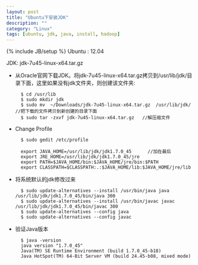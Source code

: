 ```yaml
---
layout: post
title: "Ubuntu下安装JDK"
description: ""
category: "Linux"
tags: [ubuntu, jdk, java, install, hadoop]
---
```

{% include JB/setup %}
Ubuntu : 12.04

JDK: jdk-7u45-linux-x64.tar.gz

<!-- more -->
* 从Oracle官网下载JDK。将jdk-7u45-linux-x64.tar.gz拷贝到/usr/lib/jdk/目录下面，这里如果没有jdk文件夹，则创建该文件夹:

        $ cd /usr/lib
        $ sudo mkdir jdk
        $ sudo mv  ~/Downloads/jdk-7u45-linux-x64.tar.gz  /usr/lib/jdk/   //把下载的文件拷贝到新创建的目录下面
        $ sudo tar -zxvf jdk-7u45-linux-x64.tar.gz   //解压缩文件
        

* Change Profile

        $ sudo gedit /etc/profile

        export JAVA_HOME=/usr/lib/jdk/jdk1.7.0_45      //加在最后
        export JRE_HOME=/usr/lib/jdk/jdk1.7.0_45/jre
        export PATH=$JAVA_HOME/bin:$JAVA_HOME/jre/bin:$PATH
        export CLASSPATH=$CLASSPATH:.:$JAVA_HOME/lib:$JAVA_HOME/jre/lib

* 将系统默认的jdk修改过来

        $ sudo update-alternatives --install /usr/bin/java java /usr/lib/jdk/jdk1.7.0_45/bin/java 300
        $ sudo update-alternatives --install /usr/bin/javac javac /usr/lib/jdk/jdk1.7.0_45/bin/javac 300
        $ sudo update-alternatives --config java
        $ sudo update-alternatives --config javac

* 验证Java版本

        $ java -version
        java version "1.7.0_45"
        Java(TM) SE Runtime Environment (build 1.7.0_45-b18)
        Java HotSpot(TM) 64-Bit Server VM (build 24.45-b08, mixed mode)
